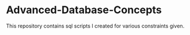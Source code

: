 # Advanced-Database-Concepts

This repository contains sql scripts I created for various constraints given.
